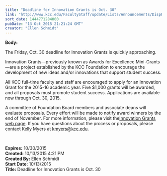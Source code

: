 ```yaml
---
title: "Deadline for Innovation Grants is Oct. 30"
link: "http://www.kcc.edu/FacultyStaff/update/Lists/Announcements/DispForm.aspx?ID=2048"
sort_date: 1444771284000
pubDate: "13 Oct 2015 21:21:24 GMT"
creator: "Ellen Schmidt"
---
```


<div><b>Body:</b> <div class="ExternalClass4520BFCEB00043AD8FEBC2ABB11BC5FF"><p>​The Friday, Oct. 30 deadline for Innovation Grants is quickly approaching.</p>
<p>Innovation Grants—previously known as Awards for Excellence Mini-Grants—are a project established by the KCC Foundation to encourage the development of new ideas and/or innovations that support student success.</p>
<p>All KCC full-time faculty and staff are encouraged to apply for an Innovation Grant for the 2015-16 academic year. Five $1,000 grants will be awarded, and all proposals must promote student success. Applications are available now through Oct. 30, 2015.</p>
<p>A committee of Foundation Board members and associate deans will evaluate proposals. Every effort will be made to notify award winners by the end of November. For more information, please visit the<a href="/Foundation/Pages/innovation-grants.aspx">Innovation Grants web page</a>. If you have questions about the process or proposals, please contact Kelly Myers at <a href="mailto:kmyers@kcc.edu">kmyers@kcc.edu</a>.</p>
<p> </p></div></div>
<div><b>Expires:</b> 10/30/2015</div>
<div><b>Created:</b> 10/13/2015 4:21 PM</div>
<div><b>Created By:</b> Ellen Schmidt</div>
<div><b>Start Date:</b> 10/13/2015</div>
<div><b>Title:</b> Deadline for Innovation Grants is Oct. 30</div>
